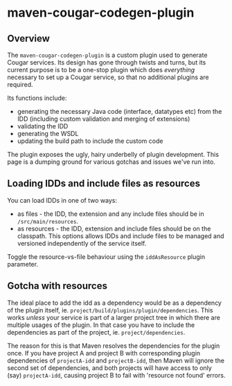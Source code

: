 # maven-cougar-codegen-plugin

## Overview

The ```maven-cougar-codegen-plugin``` is a custom plugin used to generate Cougar services. Its design has gone through twists and turns, but its current purpose is to be a one-stop plugin which does _everything_ necessary to set up a Cougar service, so that no additional plugins are required. 

Its functions include:

* generating the necessary Java code (interface, datatypes etc) from the IDD (including custom validation and merging of extensions)
* validating the IDD
* generating the WSDL
* updating the build path to include the custom code

The plugin exposes the ugly, hairy underbelly of plugin development. This page is a dumping ground for various gotchas and issues we've run into.

## Loading IDDs and include files as resources

You can load IDDs in one of two ways:

* as files - the IDD, the extension and any include files should be in ```/src/main/resources```.
* as resources - the IDD, extension and include files should be on the classpath. This options allows IDDs and include files to be managed and versioned independently of the service itself.

Toggle the resource-vs-file behaviour using the ```iddAsResource``` plugin parameter.

## Gotcha with resources

The ideal place to add the idd as a dependency would be as a dependency of the plugin itself, ie. ``project/build/plugins/plugin/dependencies``. This works _unless_ your service is part of a larger project tree in which there are multiple usages of the plugin. In that case you have to include the dependencies as part of the project, ie. ``project/dependencies``.

The reason for this is that Maven resolves the dependencies for the plugin once. If you have project A and project B with corresponding plugin dependencies of ```projectA-idd``` and ```projectB-idd```, then Maven will ignore the second set of dependencies, and both projects will have access to only (say) ```projectA-idd```, causing project B to fail with 'resource not found' errors.
